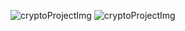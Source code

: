 ![cryptoProjectImg](https://github.com/raman-m55/Crypto-App/assets/150461460/c4032820-7f10-4b6e-8f64-a4280a81128c)
![cryptoProjectImg](https://github.com/raman-m55/Crypto-App/assets/150461460/9ddf1823-4fd6-4e71-87bd-79fc2c9938b7)
